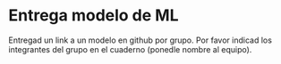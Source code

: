 # Entrega modelo de ML

Entregad un link a un modelo en github por grupo. Por favor indicad los integrantes del grupo en el cuaderno (ponedle nombre al equipo).
